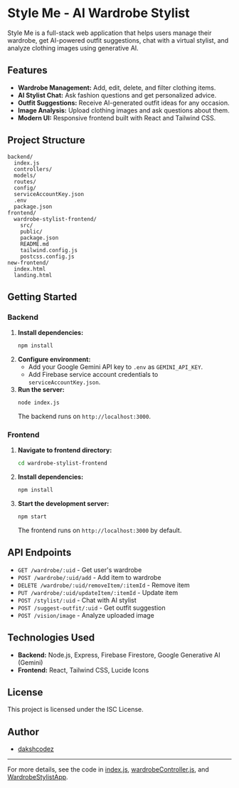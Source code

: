 # Style Me - AI Wardrobe Stylist

Style Me is a full-stack web application that helps users manage their wardrobe, get AI-powered outfit suggestions, chat with a virtual stylist, and analyze clothing images using generative AI.

## Features

- **Wardrobe Management:** Add, edit, delete, and filter clothing items.
- **AI Stylist Chat:** Ask fashion questions and get personalized advice.
- **Outfit Suggestions:** Receive AI-generated outfit ideas for any occasion.
- **Image Analysis:** Upload clothing images and ask questions about them.
- **Modern UI:** Responsive frontend built with React and Tailwind CSS.

## Project Structure

```
backend/
  index.js
  controllers/
  models/
  routes/
  config/
  serviceAccountKey.json
  .env
  package.json
frontend/
  wardrobe-stylist-frontend/
    src/
    public/
    package.json
    README.md
    tailwind.config.js
    postcss.config.js
new-frontend/
  index.html
  landing.html
```

## Getting Started

### Backend

1. **Install dependencies:**
   ```sh
   npm install
   ```
2. **Configure environment:**
   - Add your Google Gemini API key to `.env` as `GEMINI_API_KEY`.
   - Add Firebase service account credentials to `serviceAccountKey.json`.
3. **Run the server:**
   ```sh
   node index.js
   ```
   The backend runs on `http://localhost:3000`.

### Frontend

1. **Navigate to frontend directory:**
   ```sh
   cd wardrobe-stylist-frontend
   ```
2. **Install dependencies:**
   ```sh
   npm install
   ```
3. **Start the development server:**
   ```sh
   npm start
   ```
   The frontend runs on `http://localhost:3000` by default.

## API Endpoints

- `GET /wardrobe/:uid` - Get user's wardrobe
- `POST /wardrobe/:uid/add` - Add item to wardrobe
- `DELETE /wardrobe/:uid/removeItem/:itemId` - Remove item
- `PUT /wardrobe/:uid/updateItem/:itemId` - Update item
- `POST /stylist/:uid` - Chat with AI stylist
- `POST /suggest-outfit/:uid` - Get outfit suggestion
- `POST /vision/image` - Analyze uploaded image

## Technologies Used

- **Backend:** Node.js, Express, Firebase Firestore, Google Generative AI (Gemini)
- **Frontend:** React, Tailwind CSS, Lucide Icons

## License

This project is licensed under the ISC License.

## Author

- [dakshcodez](https://github.com/dakshcodez)

---

For more details, see the code in [index.js](index.js), [wardrobeController.js](controllers/wardrobeController.js), and [WardrobeStylistApp](wardrobe-stylist-frontend/src/App.js).

